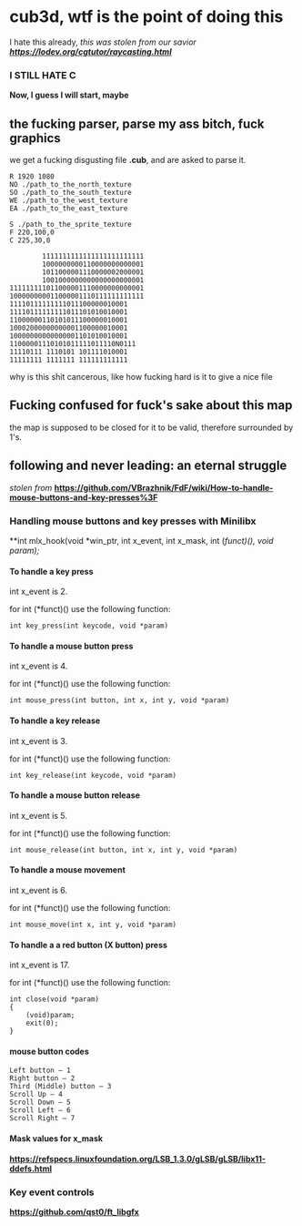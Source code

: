 # cub3d, wtf is the point of doing this
I hate this already, 
*this was stolen from our savior **https://lodev.org/cgtutor/raycasting.html***

### I STILL HATE C
**Now, I guess I will start, maybe**
## the fucking parser, parse my ass bitch, fuck graphics
we get a fucking disgusting file **.cub**, and are asked to parse it.
```
R 1920 1080
NO ./path_to_the_north_texture
SO ./path_to_the_south_texture
WE ./path_to_the_west_texture
EA ./path_to_the_east_texture

S ./path_to_the_sprite_texture
F 220,100,0
C 225,30,0

        1111111111111111111111111
        1000000000110000000000001
        1011000001110000002000001
        1001000000000000000000001
111111111011000001110000000000001
100000000011000001110111111111111
11110111111111011100000010001
11110111111111011101010010001
11000000110101011100000010001
10002000000000001100000010001
10000000000000001101010010001
11000001110101011111011110N0111
11110111 1110101 101111010001
11111111 1111111 111111111111
```
why is this shit cancerous, like how fucking hard is it to give a nice file
## Fucking confused for fuck's sake about this map
the map is supposed to be closed for it to be valid, therefore surrounded by 1's.



## following and never leading: an eternal struggle
*stolen from* **https://github.com/VBrazhnik/FdF/wiki/How-to-handle-mouse-buttons-and-key-presses%3F**

### Handling mouse buttons and key presses with Minilibx
**int mlx_hook(void *win_ptr, int x_event, int x_mask, int (*funct)(), void *param);**
#### To handle a key press
int x_event is 2.

for int (*funct)() use the following function:
```
int key_press(int keycode, void *param)
```
#### To handle a mouse button press
int x_event is 4.

for int (*funct)() use the following function:
```
int mouse_press(int button, int x, int y, void *param)
```
#### To handle a key release
int x_event is 3.

for int (*funct)() use the following function:
```
int key_release(int keycode, void *param)
```
#### To handle a mouse button release
int x_event is 5.

for int (*funct)() use the following function:
```
int mouse_release(int button, int x, int y, void *param)
```
#### To handle a mouse movement
int x_event is 6.

for int (*funct)() use the following function:
```
int mouse_move(int x, int y, void *param)
```
#### To handle a a red button (X button) press
int x_event is 17.

for int (*funct)() use the following function:
```
int close(void *param)
{
    (void)param;
    exit(0);
}
```
#### mouse button codes
```
Left button — 1
Right button — 2
Third (Middle) button — 3
Scroll Up — 4
Scroll Down — 5
Scroll Left — 6
Scroll Right — 7
```
#### Mask values for x_mask
**https://refspecs.linuxfoundation.org/LSB_1.3.0/gLSB/gLSB/libx11-ddefs.html**
### Key event controls
**https://github.com/qst0/ft_libgfx**
